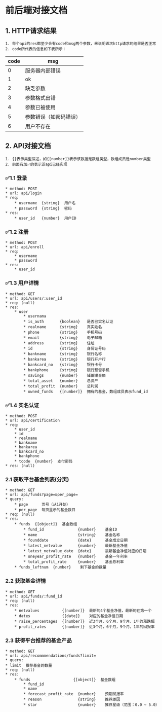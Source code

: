 # 前后端对接文档

## 1. HTTP请求结果
	1. 每个api的res都至少会有code和msg两个参数，来说明该次http请求的结果是否正常
	2. code所代表的信息如下表所示：

code | msg
---- | -----------------
0    | 服务器内部错误
1    | ok
2    | 缺乏参数
3    | 参数格式出错
4    | 参数已被使用
5    | 参数错误（如密码错误）
6    | 用户不存在

## 2. API对接文档
	1. {}表示类型描述，如{[number]}表示该数据是数组类型，数组成员是number类型
	2. 前面有加✅的表示该api已经实现

### ✅1.1 登录
	* method: POST
	* url: api/login
	* req:
		* username  {string}  用户名
		* password  {string}  密码
	* res:
		* user_id   {number}  用户ID

### ✅1.2 注册
	* method: POST
	* url: api/enroll
	* req:
		* username
		* password
	* res:
		* user_id

### ✅1.3 用户详情
	* method: GET
	* url: api/users/:user_id
	* req: (null)
	* res:
		* user
			* usernama
			* is_auth       {boolean}   是否已实名认证
			* realname      {string}    真实姓名
			* phone         {string}    手机号码
			* email         {string}    电子邮箱
			* address       {string}    住址
			* id            {string}    身份证号码
			* bankname      {string}    银行名称
			* bankarea      {string}    银行开户行
			* bankcard_no   {string}    银行卡号
			* bankphone     {string}    银行预留手机
			* savings       {number}    储蓄罐金额
			* total_asset   {number}    总资产
			* total_profit  {number}    总利润
			* owned_funds   {[number]}  拥有的基金，数组成员表示fund_id

### ✅1.4 实名认证
	* method: POST
	* url: api/certification
	* req:
		* user_id
		* id
		* realname
		* bankname
		* bankarea
		* bankcard_no
		* bankphone
		* tcode  {number}  支付密码
	* res: (null)

### 2.1 获取平台基金列表(分页)
	* method: GET
	* url: api/funds?page=&per_page=
	* query:
		* page      页号（从1开始）
		* per_page  每页显示的基金数目
	* req: (null)
	* res:
		* funds  {[object]}  基金数组
			* fund_id               {number}    基金ID
			* name                  {string}    基金名称
			* founddate             {date}      基金成立日期
			* latest_netvalue       {number}    最新基金净值
			* latest_netvalue_date  {date}      最新基金净值对应的日期
			* oneyear_profit_rate   {number}    基金一年利率
			* total_profit_rate     {number}    基金总利率
		* funds_leftnum  {number}    剩下基金的数量

### 2.2 获取基金详情
	* method: GET
	* url: api/funds/:fund_id
	* req: (null)
	* res:
		* netvalues          {[number]}  最新的4个基金净值，最新的在第一个
		* dates              {[date]}    对应的基金净值日期
		* raise_percentages  {[number]}  近3个月，6个月，9个月，1年的涨跌幅
		* profit_rates       {[number]}  近3个月，6个月，9个月，1年的回报率

### 2.3 获得平台推荐的基金产品
	* method: GET
	* url: api/recommmendations/funds?limit=
	* query:
    * limit  推荐基金的数量
	* req: (null)
	* res:
		* funds                   {[object]}  基金数组
			* fund_id
			* name
			* forecast_profit_rate  {number}    预期回报率
			* reason                {string}    推荐原因
			* star                  {number}    推荐星级（范围：0.0 ~ 5.0）
